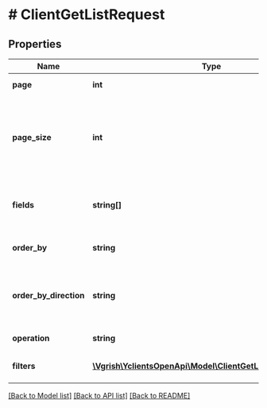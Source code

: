 # # ClientGetListRequest

## Properties

Name | Type | Description | Notes
------------ | ------------- | ------------- | -------------
**page** | **int** | Номер страница | [optional]
**page_size** | **int** | Количество выводимых строк на странице. Максимум 200. (По умолчанию 25) | [optional]
**fields** | **string[]** | Поля, которые нужно вернуть в ответе | [optional]
**order_by** | **string** | По какому полю сортировать | [optional]
**order_by_direction** | **string** | Как сортировать (по возрастанию / по убыванию) | [optional]
**operation** | **string** | Тип операции | [optional]
**filters** | [**\Vgrish\YclientsOpenApi\Model\ClientGetListRequestFilters[]**](ClientGetListRequestFilters.md) | Фильтры для поиска по клиентам | [optional]

[[Back to Model list]](../../README.md#models) [[Back to API list]](../../README.md#endpoints) [[Back to README]](../../README.md)
